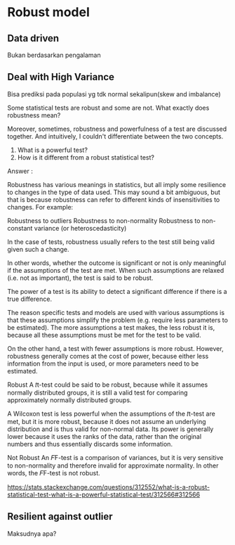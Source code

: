 # Robust model
## Data driven
Bukan berdasarkan pengalaman

## Deal with High Variance
Bisa prediksi pada populasi yg tdk normal sekalipun(skew and imbalance)

Some statistical tests are robust and some are not. What exactly does robustness mean?

Moreover, sometimes, robustness and powerfulness of a test are discussed together. 
And intuitively, I couldn't differentiate between the two concepts. 
1. What is a powerful test? 
2. How is it different from a robust statistical test?

Answer : 

Robustness has various meanings in statistics, but all imply some resilience to changes in the type of data used. This may sound a bit ambiguous, but that is because robustness can refer to different kinds of insensitivities to changes. For example:

Robustness to outliers
Robustness to non-normality
Robustness to non-constant variance (or heteroscedasticity)

In the case of tests, robustness usually refers to the test still being valid given such a change. 

In other words, whether the outcome is significant or not is only meaningful if the assumptions of the test are met. When such assumptions are relaxed (i.e. not as important), the test is said to be robust.

The power of a test is its ability to detect a significant difference if there is a true difference. 

The reason specific tests and models are used with various assumptions is that these assumptions simplify the problem (e.g. require less parameters to be estimated). The more assumptions a test makes, the less robust it is, because all these assumptions must be met for the test to be valid.

On the other hand, a test with fewer assumptions is more robust. However, robustness generally comes at the cost of power, because either less information from the input is used, or more parameters need to be estimated.

Robust
A 𝑡t-test could be said to be robust, because while it assumes normally distributed groups, it is still a valid test for comparing approximately normally distributed groups.

A Wilcoxon test is less powerful when the assumptions of the 𝑡t-test are met, but it is more robust, because it does not assume an underlying distribution and is thus valid for non-normal data. Its power is generally lower because it uses the ranks of the data, rather than the original numbers and thus essentially discards some information.

Not Robust
An 𝐹F-test is a comparison of variances, but it is very sensitive to non-normality and therefore invalid for approximate normality. In other words, the 𝐹F-test is not robust.

https://stats.stackexchange.com/questions/312552/what-is-a-robust-statistical-test-what-is-a-powerful-statistical-test/312566#312566

## Resilient against outlier
Maksudnya apa?
